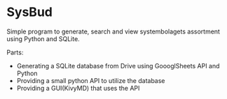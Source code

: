 # SysBud
Simple program to generate, search and view systembolagets assortment using Python and SQLite.

Parts:
 - Generating a SQLite database from Drive using GoooglSheets API and Python
 - Providing a small python API to utilize the database
 - Providing a GUI(KivyMD) that uses the API
